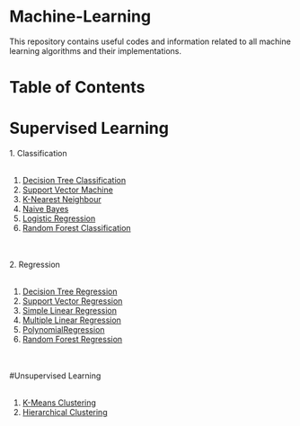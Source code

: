 # Machine-Learning
This repository contains useful codes and information related to all machine learning algorithms and their implementations.
# Table of Contents
# Supervised Learning

</h2> 1. Classification</h2>
<br> </br>
<ol>
<li><a href="#">Decision Tree Classification</a></li>
<li><a href="#">Support Vector Machine</a></li>
<li><a href="#">K-Nearest Neighbour</a></li>
<li><a href="#">Naive Bayes</a></li>
<li><a href="#">Logistic Regression</a></li>
<li><a href="#">Random Forest Classification</a></li>
</ol>
<br></br>
</h2> 2. Regression</h2>
<br> </br>
<ol>
<li><a href="#">Decision Tree Regression</a></li>
<li><a href="#">Support Vector Regression</a></li>
<li><a href="#">Simple Linear Regression</a></li>
<li><a href="#">Multiple Linear Regression</a></li>
<li><a href="#">PolynomialRegression</a></li>
<li><a href="#">Random Forest Regression</a></li>
</ol>
<br></br>
#Unsupervised Learning
<br> </br>
<ol>
<li><a href="#">K-Means Clustering</a></li>
<li><a href="#">Hierarchical Clustering</a></li>
</ol>
